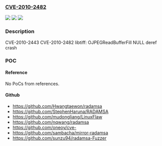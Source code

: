 ### [CVE-2010-2482](https://cve.mitre.org/cgi-bin/cvename.cgi?name=CVE-2010-2482)
![](https://img.shields.io/static/v1?label=Product&message=n%2Fa&color=blue)
![](https://img.shields.io/static/v1?label=Version&message=%3D%20n%2Fa%20&color=brighgreen)
![](https://img.shields.io/static/v1?label=Vulnerability&message=NULL%20Pointer%20Dereference&color=brighgreen)

### Description

CVE-2010-2443 CVE-2010-2482 libtiff: OJPEGReadBufferFill NULL deref crash

### POC

#### Reference
No PoCs from references.

#### Github
- https://github.com/Hwangtaewon/radamsa
- https://github.com/StephenHaruna/RADAMSA
- https://github.com/mudongliang/LinuxFlaw
- https://github.com/nqwang/radamsa
- https://github.com/oneoy/cve-
- https://github.com/sambacha/mirror-radamsa
- https://github.com/sunzu94/radamsa-Fuzzer

